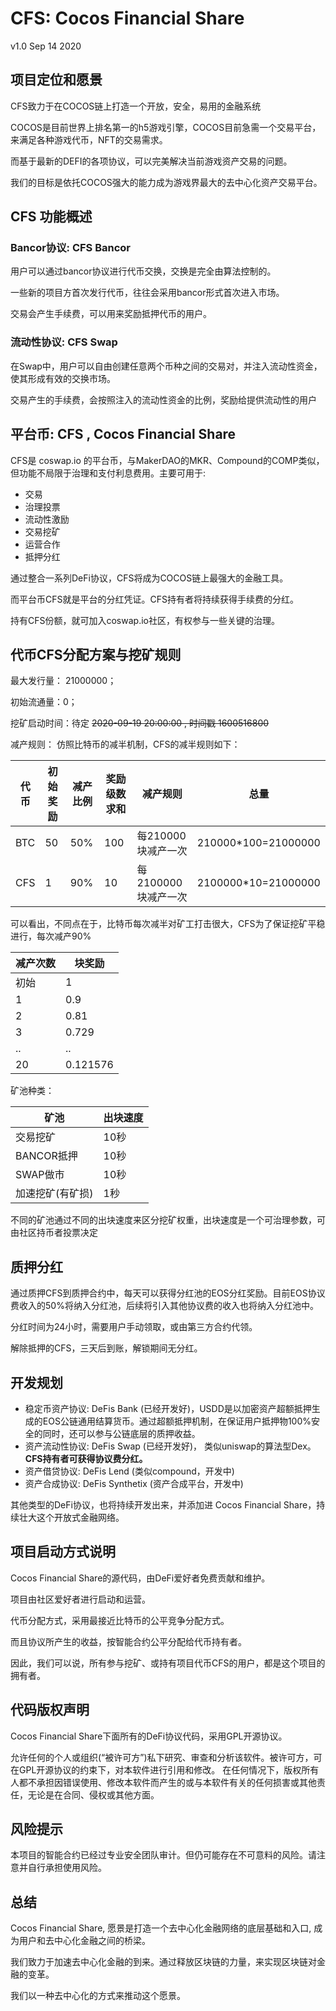 # CFS: Cocos Financial Share

v1.0 Sep 14 2020

## 项目定位和愿景

CFS致力于在COCOS链上打造一个开放，安全，易用的金融系统

COCOS是目前世界上排名第一的h5游戏引擎，COCOS目前急需一个交易平台，来满足各种游戏代币，NFT的交易需求。

而基于最新的DEFI的各项协议，可以完美解决当前游戏资产交易的问题。

我们的目标是依托COCOS强大的能力成为游戏界最大的去中心化资产交易平台。


## CFS 功能概述

### Bancor协议: CFS Bancor

用户可以通过bancor协议进行代币交换，交换是完全由算法控制的。

一些新的项目方首次发行代币，往往会采用bancor形式首次进入市场。

交易会产生手续费，可以用来奖励抵押代币的用户。

### 流动性协议: CFS Swap

在Swap中，用户可以自由创建任意两个币种之间的交易对，并注入流动性资金，使其形成有效的交换市场。

交易产生的手续费，会按照注入的流动性资金的比例，奖励给提供流动性的用户

## 平台币: CFS , Cocos Financial Share

CFS是 coswap.io 的平台币，与MakerDAO的MKR、Compound的COMP类似，但功能不局限于治理和支付利息费用。主要可用于:

* 交易
* 治理投票
* 流动性激励
* 交易挖矿
* 运营合作
* 抵押分红

通过整合一系列DeFi协议，CFS将成为COCOS链上最强大的金融工具。

而平台币CFS就是平台的分红凭证。CFS持有者将持续获得手续费的分红。

持有CFS份额，就可加入coswap.io社区，有权参与一些关键的治理。

## 代币CFS分配方案与挖矿规则

最大发行量： 21000000；

初始流通量：0；

挖矿启动时间：待定  ~~2020-09-19 20:00:00 , 时间戳 1600516800~~

减产规则：
仿照比特币的减半机制，CFS的减半规则如下：

| 代币  | 初始奖励  |减产比例  |奖励级数求和  |减产规则  |总量  |
| ------------ | ------------ | ------------ | ------------ | ------------ | ------------ |
|BTC|50|50%|100|每210000块减产一次|210000*100=21000000|
|CFS|1|90%|10|每2100000块减产一次|2100000*10=21000000|

可以看出，不同点在于，比特币每次减半对矿工打击很大，CFS为了保证挖矿平稳进行，每次减产90%

|减产次数|块奖励|
| ------------ | ------------ |
|初始|1|
|1|0.9|
|2|0.81|
|3|0.729|
|..|..|
|20|0.121576|


矿池种类：

| 矿池  | 出块速度  |
| ------------ | ------------ |
|交易挖矿|10秒|
|BANCOR抵押|10秒|
|SWAP做市|10秒|
|加速挖矿(有矿损)|1秒|

不同的矿池通过不同的出块速度来区分挖矿权重，出块速度是一个可治理参数，可由社区持币者投票决定






## 质押分红

通过质押CFS到质押合约中，每天可以获得分红池的EOS分红奖励。目前EOS协议费收入的50%将纳入分红池，后续将引入其他协议费的收入也将纳入分红池中。

分红时间为24小时，需要用户手动领取，或由第三方合约代领。

解除抵押的CFS，三天后到账，解锁期间无分红。


## 开发规划

* 稳定币资产协议:  DeFis Bank (已经开发好)，USDD是以加密资产超额抵押生成的EOS公链通用结算货币。通过超额抵押机制，在保证用户抵押物100%安全的同时，还可以参与公链底层的质押收益。
* 资产流动性协议: DeFis Swap (已经开发好)， 类似uniswap的算法型Dex。**CFS持有者可获得协议费分红。**
* 资产借贷协议: DeFis Lend (类似compound，开发中)
* 资产合成协议: DeFis Synthetix (资产合成平台，开发中)

其他类型的DeFi协议，也将持续开发出来，并添加进 Cocos Financial Share，持续壮大这个开放式金融网络。

## 项目启动方式说明

Cocos Financial Share的源代码，由DeFi爱好者免费贡献和维护。

项目由社区爱好者进行启动和运营。 

代币分配方式，采用最接近比特币的公平竞争分配方式。

而且协议所产生的收益，按智能合约公平分配给代币持有者。

因此，我们可以说，所有参与挖矿、或持有项目代币CFS的用户，都是这个项目的拥有者。

## 代码版权声明

Cocos Financial Share下面所有的DeFi协议代码，采用GPL开源协议。

允许任何的个人或组织(“被许可方”)私下研究、审查和分析该软件。被许可方，可在GPL开源协议的约束下，对本软件进行引用和修改。
在任何情况下，版权所有人都不承担因错误使用、修改本软件而产生的或与本软件有关的任何损害或其他责任，无论是在合同、侵权或其他方面。

## 风险提示

本项目的智能合约已经过专业安全团队审计。但仍可能存在不可意料的风险。请注意并自行承担使用风险。

## 总结

Cocos Financial Share, 愿景是打造一个去中心化金融网络的底层基础和入口, 成为用户和去中心化金融之间的桥梁。

我们致力于加速去中心化金融的到来。通过释放区块链的力量，来实现区块链对金融的变革。

我们以一种去中心化的方式来推动这个愿景。  

